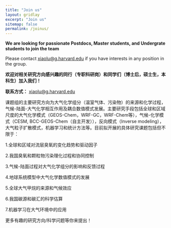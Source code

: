 ```yaml
---
title: "Join us"
layout: gridlay
excerpt: "Join us"
sitemap: false
permalink: /joinus/
---
```

**We are  looking for passionate Postdocs, Master students, and Undergrate students to join the team**

Please contact xiaolu@g.harvard.edu if you have interests in any position in the group.

**欢迎对相关研究方向感兴趣的同行（专职科研岗）和同学们（博士后，硕士生，本科生）加入我们！**

**联系方式：**
xiaolu@g.harvard.edu

课题组的主要研究方向为大气化学组分（温室气体、污染物）的来源和化学过程，气候-陆面-大气化学相互作用及耦合数值模式发展。主要研究手段包括全球和区域尺度的大气化学模式（GEOS-Chem，WRF-GC，WRF-Chem等），气候-化学模式（CESM, BCC-GEOS-Chem（自主开发）），反向模式（Inverse modeling），大气粒子扩散模式，机器学习和统计方法等。目前拟开展的具体研究课题包括但不限于：

1.全球和区域对流层臭氧的变化趋势和驱动因子

2.我国臭氧和颗粒物污染理化过程和协同控制

3.气候-陆面过程对大气化学组分的影响和反馈过程

4.地球系统模型中大气化学数值模式的发展

5.全球大气甲烷的来源和气候效应

6.我国碳源和碳汇的科学估算

7.机器学习在大气环境中的应用 

更多有趣的研究方向/科学问题等你来提出！
